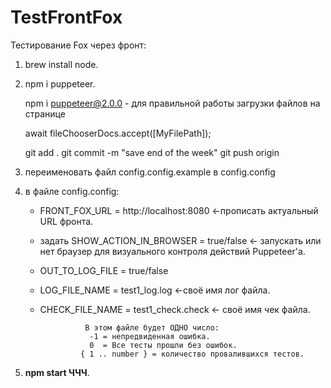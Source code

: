 # TestFrontFox
Тестирование Fox через фронт:
1) brew install node.
2) npm i puppeteer.
   
   npm i puppeteer@2.0.0 - для правильной работы загрузки файлов на странице
   
    await fileChooserDocs.accept([MyFilePath]);
      

      git add .
      git commit -m "save end of the week"
      git push origin

3) переименовать файл config.config.example в config.config
4) в файле config.config:
    * FRONT_FOX_URL = http://localhost:8080 <-прописать актуальный URL фронта.
    * задать SHOW_ACTION_IN_BROWSER = true/false <- запускать или нет браузер для визуального контроля действий Puppeteer'а.
    * OUT_TO_LOG_FILE = true/false
    * LOG_FILE_NAME = test1_log.log <-своё имя лог файла.
    * CHECK_FILE_NAME = test1_check.check <- своё имя чек файла.
                    
                    В этом файле будет ОДНО число:
                     -1 = непредвиденная ошибка.
                     0  = Все тесты прошли без ошибок.
                   { 1 .. number } = количество провалившихся тестов. 

5) **npm start ЧЧЧ**.
